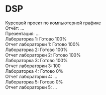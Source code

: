 # DSP
Курсовой проект по компьютерной графике</br>
Отчёт: ...</br>
Презентация: ...</br>
Лабораторка 1: Готово 100%</br>
Отчет лабораторки 1: Готово 100%</br>
Лабораторка 2: Готово 100%</br>
Отчет лабораторки 2: Готово 100%</br>
Лабораторка 3: Готово 100%</br>
Отчет лабораторки 3: 100</br>
Лабораторка 4: Готово 0%</br>
Отчет лабораторки 4: ...</br>
Лабораторка 5: Готово 0%</br>
Отчет лабораторки 5: ...</br>
